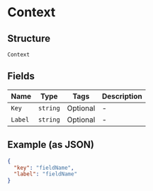 
# Context

## Structure

`Context`

## Fields

| Name | Type | Tags | Description |
|  --- | --- | --- | --- |
| `Key` | `string` | Optional | - |
| `Label` | `string` | Optional | - |

## Example (as JSON)

```json
{
  "key": "fieldName",
  "label": "fieldName"
}
```

